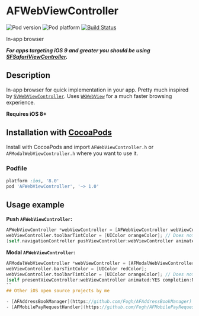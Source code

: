 AFWebViewController
===================
![Pod version](http://img.shields.io/cocoapods/v/AFWebViewController.svg?style=flat)
![Pod platform](http://img.shields.io/cocoapods/p/AFWebViewController.svg?style=flat)
[![Build Status](http://img.shields.io/travis/Fogh/AFWebViewController.svg?style=flat)](https://travis-ci.org/Fogh/AFWebViewController)

In-app browser

_**For apps targeting iOS 9 and greater you should be using [SFSafariViewController](https://developer.apple.com/documentation/safariservices/sfsafariviewcontroller).**_

## Description

In-app browser for quick implementation in your app. Pretty much inspired by [`SVWebViewController`](https://github.com/TransitApp/SVWebViewController). 
Uses [`WKWebView`](https://developer.apple.com/library/IOs/documentation/WebKit/Reference/WKWebView_Ref/index.html) for a much faster browsing experience. 

**Requires iOS 8+**

## Installation with [CocoaPods](http://cocoapods.org/)

Install with CocoaPods and import `AFWebViewController.h` or `AFModalWebViewController.h` where you want to use it.

### Podfile

```ruby
platform :ios, '8.0'
pod 'AFWebViewController', '~> 1.0'
```

## Usage example

**Push `AFWebViewController`:**
```objectivec
AFWebViewController *webViewController = [AFWebViewController webViewControllerWithAddress:@"https://google.com"];
webViewController.toolbarTintColor = [UIColor orangeColor]; // Does not work on iPad
[self.navigationController pushViewController:webViewController animated:YES];
```

**Modal `AFWebViewController`:**
```objectivec
AFModalWebViewController *webViewController = [AFModalWebViewController webViewControllerWithAddress:@"https://google.com"];
webViewController.barsTintColor = [UIColor redColor];
webViewController.toolbarTintColor = [UIColor orangeColor]; // Does not work on iPad
[self presentViewController:webViewController animated:YES completion:NULL];
``
## Other iOS open source projects by me

- [AFAddressBookManager](https://github.com/Fogh/AFAddressBookManager)
- [AFMobilePayRequestHandler](https://github.com/Fogh/AFMobilePayRequestHandler)
